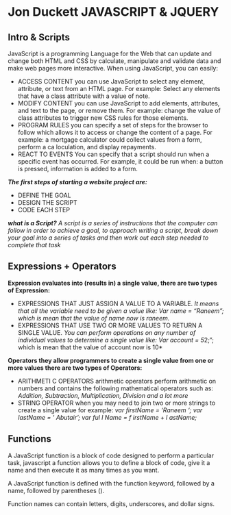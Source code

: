 # Jon Duckett JAVASCRIPT & JQUERY
## Intro & Scripts
JavaScript is a programming Language for the Web that can update and change both HTML and CSS by calculate, manipulate and validate data and make web pages more interactive.
When using JavaScript, you can easily:
 * ACCESS CONTENT   you can use JavaScript to select any element, attribute, or text from an HTML page. For example: Select any elements that have a class attribute with a value of note.
 * MODIFY CONTENT you can use JavaScript to add elements, attributes, and text to the page, or remove them. For example: change the value of class attributes to trigger new CSS rules for those elements.
 * PROGRAM RULES you can specify a set of steps for the browser to follow which allows it to access or change the content of a page. For example: a mortgage calculator could collect values from a form, perform a ca loculation, and display repayments.
 * REACT TO EVENTS You can specify that a script should run when a specific event has occurred. For example, it could be run when: a button is pressed, information is added to a form.

 ***The first steps of starting a website project are:***
  * DEFINE THE GOAL 
  * DESIGN THE SCRIPT 
  * CODE EACH STEP 
 
 


 
 ***what is a Script?*** *A script is a series of instructions that the computer can follow in order to achieve a goal, to approach writing a script, break down your goal into a series of tasks and then work out each step needed to complete that task*

 ## Expressions + Operators
 **Expression evaluates into (results in) a single value, there are two types of Expression:**
  * EXPRESSIONS THAT JUST ASSIGN A VALUE TO A VARIABLE.
*It means that all the variable need to be given a value like:
Var name = “Raneem”; which is mean that the value of name now is raneem.*
* EXPRESSIONS THAT USE TWO OR MORE VALUES TO RETURN A SINGLE VALUE.
*You can perform operations on any number of individual values to determine a single value like: 
Var account = 5*2;”; which is mean that the value of account now is 10* 

**Operators they allow programmers to create a single value from one or more values there are two types of Operators:**

* ARITHMETI C OPERATORS arithmetic operators perform arithmetic on numbers and contains the following mathematical operators such as: *Addition, Subtraction, Multiplication, Division and a lot more*
* STRING OPERATOR when you may need to join two or more strings to create a single value for example: 
*var firstName = ‘Raneem ‘; 
var lastName = ' Abutair’; 
var ful l Name = f irstName + l astName;*


## Functions
A JavaScript function is a block of code designed to perform a particular task,
javascript a function allows you to define a block of code, give it a name and then execute it as many times as you want.

A JavaScript function is defined with the function keyword, followed by a name, followed by parentheses ().

Function names can contain letters, digits, underscores, and dollar signs.





